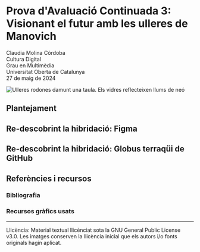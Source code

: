 # Prova d'Avaluació Continuada 3: Visionant el futur amb les ulleres de Manovich
Claudia Molina Córdoba  
Cultura Digital  
Grau en Multimèdia  
Universitat Oberta de Catalunya  
27 de maig de 2024

![Ulleres rodones damunt una taula. Els vidres reflecteixen llums de neó](https://images.unsplash.com/photo-1615210768832-159ca3912a05?q=80&w=2070&auto=format&fit=crop&ixlib=rb-4.0.3&ixid=M3wxMjA3fDB8MHxwaG90by1wYWdlfHx8fGVufDB8fHx8fA==)

## Plantejament 

## Re-descobrint la hibridació: Figma


## Re-descobrint la hibridació: Globus terraqüi de GitHub

## Referències i recursos
### Bibliografia
### Recursos gràfics usats
--------
Llicència: Material textual llicènciat sota la GNU General Public License v3.0. Les imatges conserven la llicència inicial que els autors i/o fonts originals hagin aplicat.
